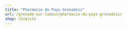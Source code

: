 ```yaml
---
title: "Pharmacie du Pays Grenadois"
url: /grenade-sur-ladour/pharmacie-du-pays-grenadois/
shop: chimiste
---
```

